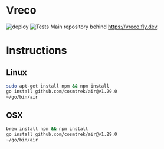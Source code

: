 # Vreco
![deploy](https://github.com/github/docs/actions/workflows/main.yml/badge.svg?branch=main)
![Tests](https://github.com/github/docs/actions/workflows/audit.yml/badge.svg?branch=main)
Main repository behind https://vreco.fly.dev.


# Instructions

## Linux
```bash
sudo apt-get install npm && npm install 
go install github.com/cosmtrek/air@v1.29.0
~/go/bin/air

```

## OSX
```bash
brew install npm && npm install 
go install github.com/cosmtrek/air@v1.29.0
~/go/bin/air
```